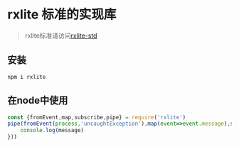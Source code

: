 # rxlite 标准的实现库

> rxlite标准请访问[rxlite-std](https://github.com/langhuihui/rxlite-std#readme)

## 安装
```
npm i rxlite
```

## 在node中使用
```js
const {fromEvent,map,subscribe,pipe} = require('rxlite')
pipe(fromEvent(process,'uncaughtException'),map(event=>event.message),subscribe(message=>{
    console.log(message)
}))
```